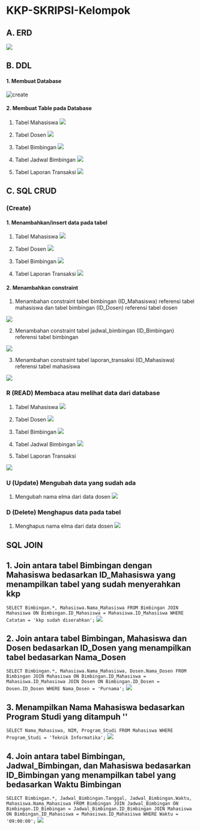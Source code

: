 # KKP-SKRIPSI-Kelompok

## A. ERD

![](foto_tk/gambar%20erd%20new.png)

## B. DDL
#### 1. Membuat Database
![create](foto_tk/create%20%26%20use%20databs.png)

#### 2. Membuat Table pada Database
1. Tabel Mahasiswa
![](foto_tk/tabel/tabel%20mahasiswa.png)

2. Tabel Dosen
![](foto_tk/tabel/tabel%20dosen.png)

3. Tabel Bimbingan
![](foto_tk/tabel/tabel%20bimbingan.png)

4. Tabel Jadwal Bimbingan
![](foto_tk/tabel/tabel%20jadwal%20bimbingan.png)

5. Tabel Laporan Transaksi
![](foto_tk/tabel/tabel%20laporan_transaksi.png)

## C. SQL CRUD
### (Create) 
#### 1. Menambahkan/insert data pada tabel
1. Tabel Mahasiswa
![](foto_tk/insert/insert%20mahasiswa.png)

2. Tabel Dosen
![](foto_tk/insert/insert%20dosen.png)

3. Tabel Bimbingan
![](foto_tk/insert/insert%20bimbingan.png)

4. Tabel Laporan Transaksi
![](foto_tk/insert/insert%20laporan%20transaksi.png)

#### 2. Menambahkan constraint

1. Menambahan constraint tabel bimbingan (ID_Mahasiswa) referensi tabel mahasiswa dan tabel bimbingan (ID_Dosen) referensi tabel dosen

![](foto_tk/constraint/constraint%20bimbingan.png)

2. Menambahan constraint tabel jadwal_bimbingan (ID_Bimbingan) referensi tabel bimbingan

![](foto_tk/constraint/constraint%20jadwal%20bimbingan.png)

3. Menambahan constraint tabel laporan_transaksi (ID_Mahasiswa) referensi tabel mahasiswa 

![](foto_tk/constraint/constraint%20laporan%20transaksi.png)

### R (READ) Membaca atau melihat data dari database
1. Tabel Mahasiswa
![](foto_tk/desc/mahasiswa.png)

2. Tabel Dosen
![](foto_tk/desc/dosen.png)

3. Tabel Bimbingan
![](foto_tk/desc/bimbingan.png)

4. Tabel Jadwal Bimbingan
![](foto_tk/desc/jadwal%20bimbingan.png)

5. Tabel Laporan Transaksi

![](foto_tk/desc/laporan%20transaksi.png)

### U (Update) Mengubah data yang sudah ada
1. Mengubah nama elma dari data dosen
![](foto_tk/update/update%20dosen.png)

### D (Delete) Menghapus data pada tabel
1. Menghapus nama elma dari data dosen
![](foto_tk/delete/hapus%20elma.png)

## SQL JOIN

## 1. Join antara tabel Bimbingan dengan Mahasiswa bedasarkan ID_Mahasiswa yang menampilkan tabel yang sudah menyerahkan kkp 
`SELECT Bimbingan.*, Mahasiswa.Nama_Mahasiswa FROM Bimbingan JOIN Mahasiswa ON Bimbingan.ID_Mahasiswa = Mahasiswa.ID_Mahasiswa WHERE Catatan = 'kkp sudah diserahkan';`
![](foto_tk/join/15.png)

## 2. Join antara tabel Bimbingan, Mahasiswa dan Dosen bedasarkan ID_Dosen yang menampilkan tabel bedasarkan Nama_Dosen
`SELECT Bimbingan.*, Mahasiswa.Nama_Mahasiswa, Dosen.Nama_Dosen FROM Bimbingan JOIN Mahasiswa ON Bimbingan.ID_Mahasiswa = Mahasiswa.ID_Mahasiswa JOIN Dosen ON Bimbingan.ID_Dosen = Dosen.ID_Dosen WHERE Nama_Dosen = 'Purnama';`
![](foto_tk/join/purnama.png)

## 3. Menampilkan Nama Mahasiswa bedasarkan Program Studi yang ditampuh ''
`SELECT Nama_Mahasiswa, NIM, Program_Studi FROM Mahasiswa WHERE Program_Studi = 'Teknik Informatika';`
![](foto_tk/join/14.png)

## 4. Join antara tabel Bimbingan, Jadwal_Bimbingan, dan Mahasiswa bedasarkan ID_Bimbingan yang menampilkan tabel yang bedasarkan Waktu Bimbingan
`SELECT Bimbingan.*, Jadwal_Bimbingan.Tanggal, Jadwal_Bimbingan.Waktu, Mahasiswa.Nama_Mahasiswa FROM Bimbingan JOIN Jadwal_Bimbingan ON Bimbingan.ID_Bimbingan = Jadwal_Bimbingan.ID_Bimbingan JOIN Mahasiswa ON Bimbingan.ID_Mahasiswa = Mahasiswa.ID_Mahasiswa WHERE Waktu = '09:00:00';`
![](foto_tk/join/16.png)